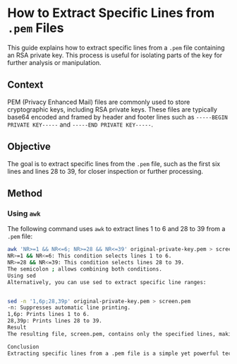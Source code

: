 # How to Extract Specific Lines from `.pem` Files

This guide explains how to extract specific lines from a `.pem` file containing an RSA private key. This process is useful for isolating parts of the key for further analysis or manipulation.

## Context

PEM (Privacy Enhanced Mail) files are commonly used to store cryptographic keys, including RSA private keys. These files are typically base64 encoded and framed by header and footer lines such as `-----BEGIN PRIVATE KEY-----` and `-----END PRIVATE KEY-----`.

## Objective

The goal is to extract specific lines from the `.pem` file, such as the first six lines and lines 28 to 39, for closer inspection or further processing.

## Method

### Using `awk`

The following command uses `awk` to extract lines 1 to 6 and 28 to 39 from a `.pem` file:

```bash
awk 'NR>=1 && NR<=6; NR>=28 && NR<=39' original-private-key.pem > screen.pem
NR>=1 && NR<=6: This condition selects lines 1 to 6.
NR>=28 && NR<=39: This condition selects lines 28 to 39.
The semicolon ; allows combining both conditions.
Using sed
Alternatively, you can use sed to extract specific line ranges:


sed -n '1,6p;28,39p' original-private-key.pem > screen.pem
-n: Suppresses automatic line printing.
1,6p: Prints lines 1 to 6.
28,39p: Prints lines 28 to 39.
Result
The resulting file, screen.pem, contains only the specified lines, making it easier to analyze or process further. This approach is particularly useful for isolating specific sections of a private key without manually handling the entire file.

Conclusion
Extracting specific lines from a .pem file is a simple yet powerful technique for working with cryptographic keys. Using command-line tools like awk and sed, you can easily isolate and manipulate specific parts of the data, which is essential for tasks such as debugging, analysis, and key transformation.
